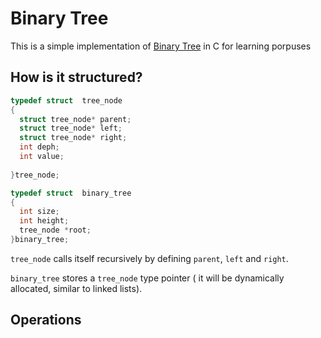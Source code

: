 # Binary Tree

This is a simple implementation of [Binary Tree](/data_structs/trees/binary_search_tree.c) in C for learning porpuses 

## How is it structured?

```C
typedef struct  tree_node
{
  struct tree_node* parent;
  struct tree_node* left;
  struct tree_node* right;
  int deph;
  int value;
  
}tree_node;

typedef struct  binary_tree
{
  int size;
  int height;
  tree_node *root;
}binary_tree;
```
`tree_node` calls itself recursively by defining `parent`, `left` and `right`.

`binary_tree` stores a `tree_node` type pointer ( it will be  dynamically allocated, similar to linked lists).

## Operations

